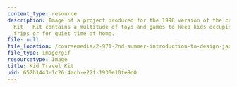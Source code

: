 ```yaml
---
content_type: resource
description: Image of a project produced for the 1998 version of the course. Kid Travel
  Kit - Kit contains a multitude of toys and games to keep kids occupied during road
  trips or for quiet time at home.
file: null
file_location: /coursemedia/2-971-2nd-summer-introduction-to-design-january-iap-2003/652b14431c264acbe22f1930e10fe8d0_98_kid_travel_kit.gif
file_type: image/gif
resourcetype: Image
title: Kid Travel Kit
uid: 652b1443-1c26-4acb-e22f-1930e10fe8d0
---
```

